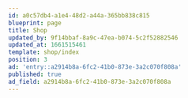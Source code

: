 ```yaml
---
id: a0c57db4-a1e4-48d2-a44a-365bb838c815
blueprint: page
title: Shop
updated_by: 9f14bbaf-8a9c-47ea-b074-5c2f52882546
updated_at: 1661515461
template: shop/index
position: 3
ad: 'entry::a2914b8a-6fc2-41b0-873e-3a2c070f808a'
published: true
ad_field: a2914b8a-6fc2-41b0-873e-3a2c070f808a
---
```

